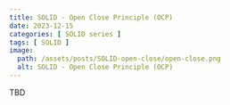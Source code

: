 ```yaml
---
title: SOLID - Open Close Principle (OCP)
date: 2023-12-15
categories: [ SOLID series ]
tags: [ SOLID ]
image:
  path: /assets/posts/SOLID-open-close/open-close.png
  alt: SOLID - Open Close Principle (OCP)
---
```


TBD
